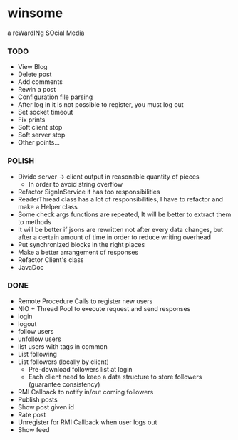# winsome
a reWardINg SOcial Media
### TODO
* View Blog
* Delete post
* Add comments
* Rewin a post
* Configuration file parsing
* After log in it is not possible to register, you must log out
* Set socket timeout
* Fix prints
* Soft client stop
* Soft server stop
* Other points...

### POLISH
* Divide server -> client output in reasonable quantity of pieces
  * In order to avoid string overflow
* Refactor SignInService it has too responsibilities
* ReaderThread class has a lot of responsibilities, I have to refactor and make a Helper class
* Some check args functions are repeated, It will be better to extract them to methods
* It will be better if jsons are rewritten not after every data changes, but after a certain amount of time in order to reduce writing overhead
* Put synchronized blocks in the right places
* Make a better arrangement of responses
* Refactor Client's class
* JavaDoc

### DONE
* Remote Procedure Calls to register new users
* NIO + Thread Pool to execute request and send responses
* login
* logout
* follow users
* unfollow users
* list users with tags in common
* List following
* List followers (locally by client)
  * Pre-download followers list at login 
  * Each client need to keep a data structure to store followers (guarantee consistency)
* RMI Callback to notify in/out coming followers
* Publish posts
* Show post given id
* Rate post
* Unregister for RMI Callback when user logs out
* Show feed